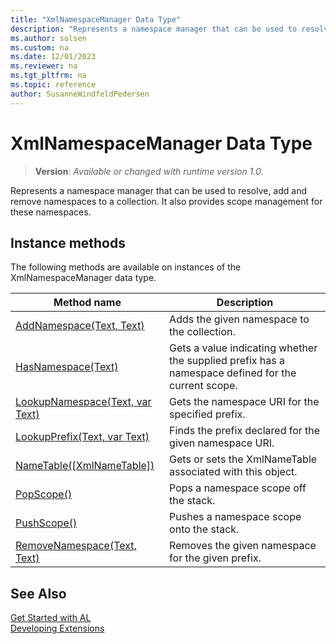 ```yaml
---
title: "XmlNamespaceManager Data Type"
description: "Represents a namespace manager that can be used to resolve, add and remove namespaces to a collection."
ms.author: solsen
ms.custom: na
ms.date: 12/01/2023
ms.reviewer: na
ms.tgt_pltfrm: na
ms.topic: reference
author: SusanneWindfeldPedersen
---
```

[//]: # (START>DO_NOT_EDIT)
[//]: # (IMPORTANT:Do not edit any of the content between here and the END>DO_NOT_EDIT.)
[//]: # (Any modifications should be made in the .xml files in the ModernDev repo.)
# XmlNamespaceManager Data Type
> **Version**: _Available or changed with runtime version 1.0._

Represents a namespace manager that can be used to resolve, add and remove namespaces to a collection. It also provides scope management for these namespaces.



## Instance methods
The following methods are available on instances of the XmlNamespaceManager data type.

|Method name|Description|
|-----------|-----------|
|[AddNamespace(Text, Text)](xmlnamespacemanager-addnamespace-method.md)|Adds the given namespace to the collection.|
|[HasNamespace(Text)](xmlnamespacemanager-hasnamespace-method.md)|Gets a value indicating whether the supplied prefix has a namespace defined for the current scope.|
|[LookupNamespace(Text, var Text)](xmlnamespacemanager-lookupnamespace-method.md)|Gets the namespace URI for the specified prefix.|
|[LookupPrefix(Text, var Text)](xmlnamespacemanager-lookupprefix-method.md)|Finds the prefix declared for the given namespace URI.|
|[NameTable([XmlNameTable])](xmlnamespacemanager-nametable-method.md)|Gets or sets the XmlNameTable associated with this object.|
|[PopScope()](xmlnamespacemanager-popscope-method.md)|Pops a namespace scope off the stack.|
|[PushScope()](xmlnamespacemanager-pushscope-method.md)|Pushes a namespace scope onto the stack.|
|[RemoveNamespace(Text, Text)](xmlnamespacemanager-removenamespace-method.md)|Removes the given namespace for the given prefix.|

[//]: # (IMPORTANT: END>DO_NOT_EDIT)
## See Also
[Get Started with AL](../../devenv-get-started.md)  
[Developing Extensions](../../devenv-dev-overview.md)  
